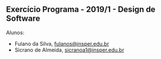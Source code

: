 Exercício Programa - 2019/1 - Design de Software
------------------------------------------------

Alunos: 
- Fulano da Silva, fulanos@insper.edu.br
- Sicrano de Almeida, sicranoa1@insper.edu.br


